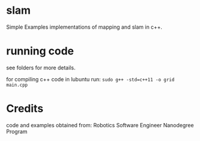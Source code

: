 # slam
Simple Examples implementations of mapping and slam in c++.

# running code

see folders for more details.

for compiling c++ code in lubuntu run:
```sudo g++ -std=c++11 -o grid main.cpp```

# Credits
code and examples obtained from:
Robotics Software Engineer Nanodegree Program
